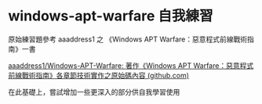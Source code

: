 # windows-apt-warfare 自我練習

原始練習題參考 aaaddress1 之 《Windows APT Warfare：惡意程式前線戰術指南》一書



[aaaddress1/Windows-APT-Warfare: 著作《Windows APT Warfare：惡意程式前線戰術指南》各章節技術實作之原始碼內容 (github.com)](https://github.com/aaaddress1/Windows-APT-Warfare)



在此基礎上，嘗試增加一些更深入的部分供自我學習使用
